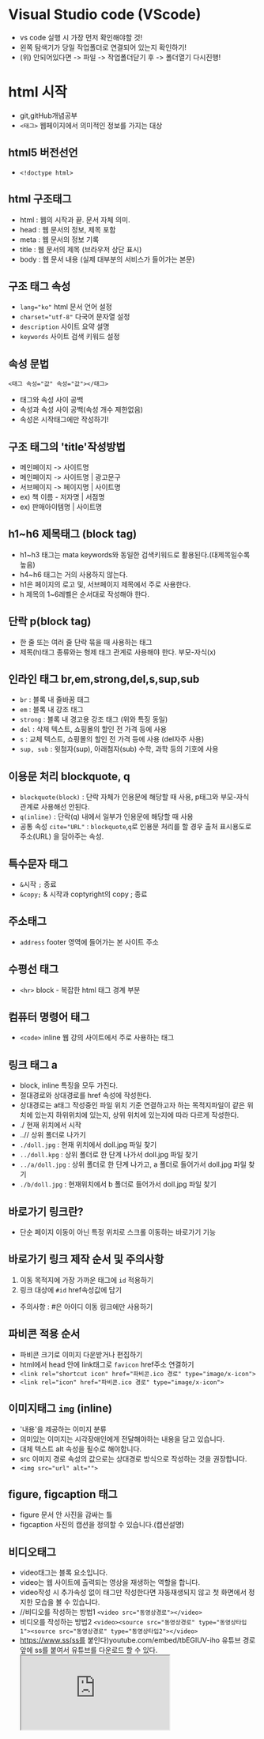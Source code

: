 # Visual Studio code (VScode)
* vs code 실행 시 가장 먼저 확인해야할 것!
* 왼쪽 탐색기가 당일 작업폴더로 연결되어 있는지 확인하기!
* (위) 안되어있다면 -> 파일 -> 작업폴더닫기 후 -> 폴더열기 다시진행!
# html 시작
* git,gitHub개념공부
* `<태그>` 웹페이지에서 의미적인 정보를 가지는 대상
## html5 버전선언
* `<!doctype html>`
## html 구조태그
* html : 웹의 시작과 끝. 문서 자체 의미.
* head : 웹 문서의 정보, 제목 포함
* meta : 웹 문서의 정보 기록
* title : 웹 문서의 제목 (브라우저 상단 표시)
* body : 웹 문서 내용 (실제 대부분의 서비스가 들어가는 본문)

## 구조 태그 속성
* `lang="ko"` html 문서 언어 설정
* `charset="utf-8"` 다국어 문자열 설정
* `description` 사이트 요약 설명
* `keywords` 사이트 검색 키워드 설정

## 속성 문법
`<태그 속성="값" 속성="값"></태그>`
* 태그와 속성 사이 공백
* 속성과 속성 사이 공백(속성 개수 제한없음)
* 속성은 시작태그에만 작성하기!

## 구조 태그의 'title'작성방법
* 메인페이지 -> 사이트명
* 메인페이지 -> 사이트명 | 광고문구
* 서브페이지 -> 페이지명 | 사이트명
* ex) 책 이름 - 저자명 | 서점명
* ex) 판매아이템명 | 사이트명

## h1~h6 제목태그 (block tag)
* h1~h3 태그는 mata keywords와 동일한 검색키워드로 활용된다.(대제목일수록 높음)
* h4~h6 태그는 거의 사용하지 않는다.
* h1은 페이지의 로고 및, 서브페이지 제목에서 주로 사용한다.
* h 제목의 1~6레벨은 순서대로 작성해야 한다.

## 단락 p(block tag)
* 한 줄 또는 여러 줄 단락 묶을 때 사용하는 태그
* 제목(h)태그 종류와는 형제 태그 관계로 사용해야 한다. 부모-자식(x)

## 인라인 태그 br,em,strong,del,s,sup,sub
* `br` : 블록 내 줄바꿈 태그
* `em` : 블록 내 강조 태그
* `strong` : 블록 내 경고용 강조 태그 (위와 특징 동일)
* `del` : 삭제 텍스트, 쇼핑몰의 할인 전 가격 등에 사용
* `s` : 교체 텍스트, 쇼핑몰의 할인 전 가격 등에 사용 (del자주 사용)
* `sup, sub` : 윗첨자(sup), 아래첨자(sub) 수학, 과학 등의 기호에 사용

## 이용문 처리 blockquote, q
* `blockquote(block)` : 단락 자체가 인용문에 해당할 때 사용, p태그와 부모-자식 관계로 사용해선 안된다.
* `q(inline)` : 단락(q) 내에서 일부가 인용문에 해당할 때 사용
* 공통 속성 `cite="URL"` : `blockquote`,`q`로 인용문 처리를 할 경우 출처 표시용도로 주소(URL) 을 담아주는 속성.

## 특수문자 태그
* `&`시작 `;` 종료 
* `&copy;` & 시작과 coptyright의 copy ; 종료

## 주소태그
* `address` footer 영역에 들어가는 본 사이트 주소

## 수평선 태그
* `<hr>` block - 복잡한 html 태그 경계 부분

## 컴퓨터 명령어 태그
* `<code>` inline 웹 강의 사이트에서 주로 사용하는 태그

## 링크 태그 a
* block, inline 특징을 모두 가진다.
* 절대경로와 상대경로를 href 속성에 작성한다.
* 상대경로는 a태그 작성중인 파일 위치 기준 연결하고자 하는 목적지파일이 같은 위치에 있는지 하위위치에 있는지, 상위 위치에 있는지에 따라 다르게 작성한다.
* ./ 현재 위치에서 시작
* ..// 상위 폴더로 나가기
* `./doll.jpg` : 현재 위치에서 doll.jpg 파일 찾기
* `../doll.kpg` : 상위 폴더로 한 단계 나가서 doll.jpg 파일 찾기
* `../a/doll.jpg` : 상위 폴더로 한 단계 나가고, a 폴더로 들어가서 doll.jpg 파일 찾기
* `./b/doll.jpg` : 현재위치에서 b 폴더로 들어가서 doll.jpg 파일 찾기

## 바로가기 링크란?
* 단순 페이지 이동이 아닌 특정 위치로 스크롤 이동하는 바로가기 기능

## 바로가기 링크 제작 순서 및 주의사항
1. 이동 목적지에 가장 가까운 태그에 `id` 적용하기
2. 링크 대상에 `#id` href속성값에 담기
* 주의사항 : #은 아이디 이동 링크에만 사용하기

## 파비콘 적용 순서
* 파비콘 크기로 이미지 다운받거나 편집하기
* html에서 head 안에 link태그로 `favicon` href주소 연결하기
* `<link rel="shortcut icon" href="파비콘.ico 경로" type="image/x-icon">`
* `<link rel="icon" href="파비콘.ico 경로" type="image/x-icon">`

## 이미지태그 `img` (inline)
* '내용'을 제공하는 이미지 분류
* 의미있는 이미지는 시각장애인에게 전달해야하는 내용을 담고 있습니다. 
* 대체 텍스트 alt 속성을 필수로 해야합니다.
* src 이미지 경로 속성의 값으로는 상대경로 방식으로 작성하는 것을 권장합니다.
* `<img src="url" alt="">`

## figure, figcaption 태그
* figure 문서 안 사진을 감싸는 틀
* figcaption 사진의 캡션을 정의할 수 있습니다.(캡션설명)

## 비디오태그
* video태그는 블록 요소입니다.
* video는 웹 사이트에 출력되는 영상을 재생하는 역할을 합니다.
* video작성 시 추가속성 없이 태그만 작성한다면 자동재생되지 않고 첫 화면에서 정지한 모습을 볼 수 있습니다.
* //비디오를 작성하는 방법1
`<video src="동영상경로"></video>`
* 비디오를 작성하는 방법2
`<video><source src="동영상경로" type="동영상타입1"><source src="동영상경로" type="동영상타입2"></video>`
* https://www.ss(ss를 붙인다)youtube.com/embed/tbEGIUV-iho
유튜브 경로 앞에 ss를 붙여서 유튜브를 다운로드 할 수 있다.
**<iframe src="https://www.youtube.com/embed/동영상주소?속성=값&속성=값">**
**autoplay=1 자동재생 0,1**
**mute=1 음소거 0,1**
**loop=1 반복재생 0,1**
**playlist=동영상주소 (반복재생 1 설정 시 동시 필수값)**
**controls=1 하단 컨트롤 표시 0,1**

## class, id 많이 사용하는 키워드
* Wrapper, Wrap, area 전체 묶는 영역
* contents, container 중~소 묶는 영역
* group, g 간단한 소그룹 영역
* top, btm, left, right 레이아웃 방향을 의미하는 키워드
* 예) 의미있는단어_영역명 
* 예시 : product_wrap, item_area, price_g, main_contents, top_btn

## div,span 그룹태그
## div
* 인라인 블록이 2개이상 형제일 경우 묶어주는 태그그룹

## span
* 인라인 2개이상 형제일 경우 묶는 그룹태그.
* 의미 없는 디자인 요소 인라인 처리 필요시 사용.

## html5 semantic tag
### semantic tag란?
* HTML5에서 생성된 의미있는(semantic) 태그 입니다.
### header
* 로고 및 내비게이션을 묶어주는 웹 사이트 레이아웃 태그입니다.
* 제목, 로고, 검색 폼, 작성자 이름 등의 요소도 포함할 수 있습니다.
### nav
* 로고 및 웹사이트 주요 내비게이션을 묶어주는 웹 사이트 레이아웃 태그입니다.
* 다른 페이지로의 링크를 보여주는 구획을 나타냅니다. 자주 쓰이는 예제는 메뉴, 목차, 색인입니다.
### gnb, lnb, snb
* 1. **gnb(global navigation bar)
- nav 묶이는 대상**
* 2. **lnb(local navigation bar)**
* 3. **snb(side navigation bar)**
## ul,ol,li
* 목록태그는 모두 block 특징으로 이루어져 있습니다.
* ul : 목록(li)의 순서와 연관 없을 경우 ul을 사용합니다. 
목록(li)의 순서와 연관 없을 경우 ul을 사용합니다.
* ol : 순서가 있는 목록 / 2개 이상의 목록(li) 구조를 묶어주는 그룹태그
* li : 순서가 없는 목록
* 순차/비순차 목록 사용 시 다른 블록 및 인라인 태그를 사용하려면 반드시 li 안 자식위치로 배치해야합니다.
## details, summary
* "열림" 상태일 때만 내부 정보를 보여주는 정보 공개 위젯을 생성합니다.
* 요약이나 레이블은 <summary> 요소를 통해 제공할 수 있습니다.
## footer, mark, main, time
* `footer` :
- 웹페이지 가장 하단에 위치합니다.
- 구획의 작성자, 저작권 정보, 관련 문서 등의 내용을 담습니다.
* `mark` : 현재 맥락에 관련이 깊거나 중요해 표시 또는 하이라이트한 부분을 나타냅니다.
* `main` : 
- 문서 <body> 의 주요 콘텐츠를 나타냅니다
- 주요 콘텐츠 영역은 문서의 핵심 주제나 앱의 핵심 기능에 직접적으로 연결됐거나 확장하는 콘텐츠로 이루어집니다.
- ie는 지원하지 않습니다.
* `time` : 시간의 특정 지점 또는 구간을 나타냅니다.
ex) <time datetime="2022-12-25"></time>
ex) <time datetime="12-25"></time>
ex) <time datetime="13:00"></time>
ex) <time datetime="PT1H30M"></time>
